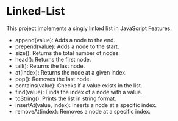 # Linked-List
This project implements a singly linked list in JavaScript
Features:
- append(value): Adds a node to the end.
- prepend(value): Adds a node to the start.
- size(): Returns the total number of nodes.
- head(): Returns the first node.
- tail(): Returns the last node.
- at(index): Returns the node at a given index.
- pop(): Removes the last node.
- contains(value): Checks if a value exists in the list.
- find(value): Finds the index of a node with a value.
- toString(): Prints the list in string format.
- insertAt(value, index): Inserts a node at a specific index.
- removeAt(index): Removes a node at a specific index.
